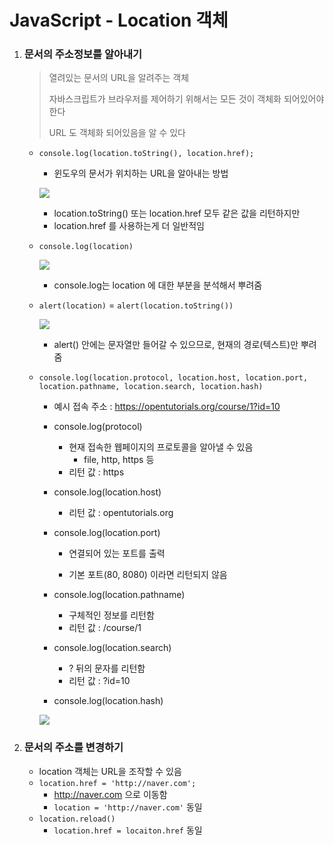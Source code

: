 # JavaScript - Location 객체

1. ### 문서의 주소정보를 알아내기

   > 열려있는 문서의 URL을 알려주는 객체
   >
   > 자바스크립트가 브라우저를 제어하기 위해서는 모든 것이 객체화 되어있어야 한다
   >
   > URL 도 객체화 되어있음을 알 수 있다

   - `console.log(location.toString(), location.href);`

     - 윈도우의 문서가 위치하는 URL을 알아내는 방법

     ![](https://i.imgur.com/8myfAuv.png)

     - location.toString() 또는 location.href 모두 같은 값을 리턴하지만
     - location.href 를 사용하는게 더 일반적임

   - `console.log(location)`

     ![](https://i.imgur.com/mWX3ehk.png)

     - console.log는 location 에 대한 부분을 분석해서 뿌려줌

   - `alert(location)` = `alert(location.toString())`

     ![](https://i.imgur.com/7zSTHVF.png)

     - alert() 안에는 문자열만 들어갈 수 있으므로, 현재의 경로(텍스트)만 뿌려줌

   - `console.log(location.protocol, location.host, location.port, location.pathname, location.search, location.hash)`

     - 예시 접속 주소 : https://opentutorials.org/course/1?id=10

     - console.log(protocol)

       - 현재 접속한 웹페이지의 프로토콜을 알아낼 수 있음
         - file, http, https 등
       - 리턴 값 : https

     - console.log(location.host)

       - 리턴 값 : opentutorials.org

     - console.log(location.port)

       - 연결되어 있는 포트를 출력


       - 기본 포트(80, 8080) 이라면 리턴되지 않음

     - console.log(location.pathname)

       - 구체적인 정보를 리턴함
       - 리턴 값 : /course/1

     - console.log(location.search)

       - ? 뒤의 문자를 리턴함
       - 리턴 값 : ?id=10

     - console.log(location.hash)

     ![](https://i.imgur.com/dgGZSN8.png)

2. ### 문서의 주소를 변경하기

   - location 객체는 URL을 조작할 수 있음
   - `location.href = 'http://naver.com';`
     - http://naver.com 으로 이동함
     - `location = 'http://naver.com'` 동일
   - `location.reload()`
     - `location.href = locaiton.href` 동일